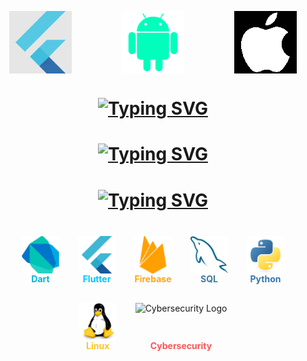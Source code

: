<!-- Banner: Sadece logolar, daha büyük ve yan yana, Apple beyaz -->
<p align="center" style="display: flex; justify-content: center; gap: 80px; flex-wrap: nowrap;">
  <!-- Flutter -->
  <img src="https://raw.githubusercontent.com/devicons/devicon/master/icons/flutter/flutter-original.svg" height="100" alt="Flutter Logo" style="filter: brightness(1.2) invert(0.1);" />

  <!-- Android -->
  <img src="https://raw.githubusercontent.com/devicons/devicon/master/icons/android/android-original.svg" height="100" alt="Android Logo" style="filter: brightness(1.1) saturate(1.5) hue-rotate(80deg);" />

  <!-- iOS (Apple) -->
  <img src="https://raw.githubusercontent.com/devicons/devicon/master/icons/apple/apple-original.svg" height="100" alt="Apple Logo" style="filter: brightness(10) invert(1);" />
</p>

<!-- Animasyonlu yazılar alt alta, neon renkli -->
<h1 align="center">
  <a href="https://git.io/typing-svg">
    <img src="https://readme-typing-svg.herokuapp.com?font=Fira+Code&size=28&pause=700&color=00C4FF&center=true&vCenter=true&width=650&lines=Hi,+I'm+Muhammed+Emin+Alan+(wonzy)" alt="Typing SVG" />
  </a>
</h1>

<h1 align="center">
  <a href="https://git.io/typing-svg">
    <img src="https://readme-typing-svg.herokuapp.com?font=Fira+Code&size=30&pause=500&color=FF6EC7&center=true&vCenter=true&width=650&lines=Flutter+Developer+🚀" alt="Typing SVG" />
  </a>
</h1>

<h1 align="center">
  <a href="https://git.io/typing-svg">
    <img src="https://readme-typing-svg.herokuapp.com?font=Fira+Code&size=32&pause=600&color=7CFC00&center=true&vCenter=true&width=650&lines=Cross+Platform+App+Builder+🌍" alt="Typing SVG" />
  </a>
</h1>



<!-- Known Technologies: Yan yana logolar -->
<p align="center" style="display: flex; justify-content: center; gap: 30px; flex-wrap: wrap; margin-top: 40px;">
  <!-- Dart -->
  <span style="display: flex; flex-direction: column; align-items: center;">
    <img src="https://raw.githubusercontent.com/devicons/devicon/master/icons/dart/dart-original.svg" height="60" alt="Dart Logo" />
    <span style="color:#00B4D8; font-weight:bold;">Dart</span>
  </span>

  <!-- Flutter -->
  <span style="display: flex; flex-direction: column; align-items: center;">
    <img src="https://raw.githubusercontent.com/devicons/devicon/master/icons/flutter/flutter-original.svg" height="60" alt="Flutter Logo" />
    <span style="color:#00C4FF; font-weight:bold;">Flutter</span>
  </span>

  <!-- Firebase -->
  <span style="display: flex; flex-direction: column; align-items: center;">
    <img src="https://raw.githubusercontent.com/devicons/devicon/master/icons/firebase/firebase-plain.svg" height="60" alt="Firebase Logo" />
    <span style="color:#FFA611; font-weight:bold;">Firebase</span>
  </span>

  <!-- SQL -->
  <span style="display: flex; flex-direction: column; align-items: center;">
    <img src="https://raw.githubusercontent.com/devicons/devicon/master/icons/mysql/mysql-original.svg" height="60" alt="SQL Logo" />
    <span style="color:#4479A1; font-weight:bold;">SQL</span>
  </span>

  <!-- Python -->
  <span style="display: flex; flex-direction: column; align-items: center;">
    <img src="https://raw.githubusercontent.com/devicons/devicon/master/icons/python/python-original.svg" height="60" alt="Python Logo" />
    <span style="color:#3776AB; font-weight:bold;">Python</span>
  </span>

  <!-- Linux -->
  <span style="display: flex; flex-direction: column; align-items: center;">
    <img src="https://raw.githubusercontent.com/devicons/devicon/master/icons/linux/linux-original.svg" height="60" alt="Linux Logo" />
    <span style="color:#FCC624; font-weight:bold;">Linux</span>
  </span>

  <!-- Cyber Security -->
  <span style="display: flex; flex-direction: column; align-items: center;">
    <img src="https://raw.githubusercontent.com/devicons/devicon/master/icons/security/security-plain.svg" height="60" alt="Cybersecurity Logo" />
    <span style="color:#FF5555; font-weight:bold;">Cybersecurity</span>
  </span>
</p>
